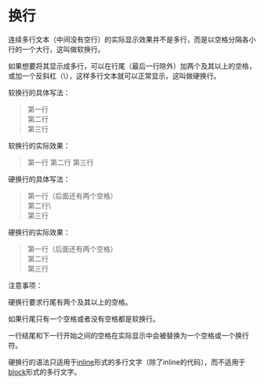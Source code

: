 # 换行

连续多行文本（中间没有空行）的实际显示效果并不是多行，而是以空格分隔各小行的一个大行，这叫做软换行。

如果想要将其显示成多行，可以在行尾（最后一行除外）加两个及其以上的空格，或加一个反斜杠（\\），这样多行文本就可以正常显示，这叫做硬换行。

软换行的具体写法：

> 第一行  
> 第二行  
> 第三行

软换行的实际效果：

> 第一行
> 第二行
> 第三行

硬换行的具体写法：

> 第一行（后面还有两个空格）  
> 第二行\\  
> 第三行

硬换行的实际效果：

> 第一行（后面还有两个空格）  
> 第二行\
> 第三行

注意事项：

硬换行要求行尾有两个及其以上的空格。

如果行尾只有一个空格或者没有空格都是软换行。

一行结尾和下一行开始之间的空格在实际显示中会被替换为一个空格或一个换行符。

硬换行的语法只适用于[inline](300_blocks_and_inlines.md)形式的多行文字（除了inline的代码），而不适用于[block](300_blocks_and_inlines.md)形式的多行文字。